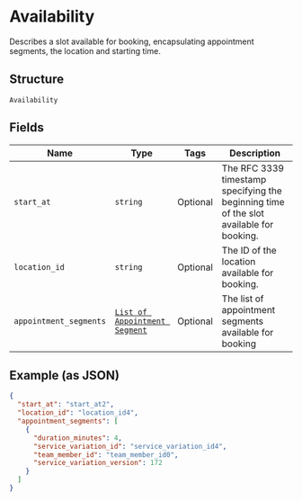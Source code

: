 
# Availability

Describes a slot available for booking, encapsulating appointment segments, the location and starting time.

## Structure

`Availability`

## Fields

| Name | Type | Tags | Description |
|  --- | --- | --- | --- |
| `start_at` | `string` | Optional | The RFC 3339 timestamp specifying the beginning time of the slot available for booking. |
| `location_id` | `string` | Optional | The ID of the location available for booking. |
| `appointment_segments` | [`List of Appointment Segment`](/doc/models/appointment-segment.md) | Optional | The list of appointment segments available for booking |

## Example (as JSON)

```json
{
  "start_at": "start_at2",
  "location_id": "location_id4",
  "appointment_segments": [
    {
      "duration_minutes": 4,
      "service_variation_id": "service_variation_id4",
      "team_member_id": "team_member_id0",
      "service_variation_version": 172
    }
  ]
}
```


